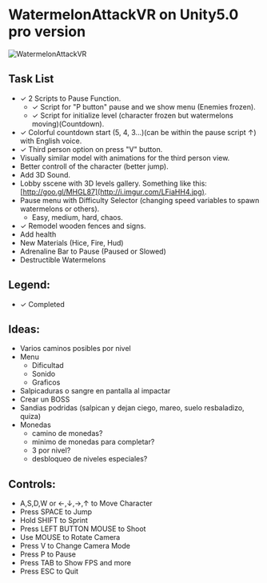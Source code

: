 # WatermelonAttackVR on Unity5.0 pro version
![WatermelonAttackVR](http://i.imgur.com/lxptN4P.png)

Task List
---------
  - ✓ 2 Scripts to Pause Function.
    - ✓ Script for "P button" pause and we show menu (Enemies frozen).
    - ✓ Script for initialize level (character frozen but watermelons moving)(Countdown).
  - ✓ Colorful countdown start (5, 4, 3...)(can be within the pause script ↑) with English voice.
  - ✓ Third person option on press "V" button.
  - Visually similar model with animations for the third person view.
  - Better controll of the character (better jump).
  - Add 3D Sound.
  - Lobby sscene with 3D levels gallery. Something like this: [http://goo.gl/MHGL87](http://i.imgur.com/LFiaHH4.jpg).
  - Pause menu with Difficulty Selector (changing speed variables to spawn watermelons or others).
    - Easy, medium, hard, chaos.
  - ✓ Remodel wooden fences and signs.
  - Add health
  - New Materials (Hice, Fire, Hud)
  - Adrenaline Bar to Pause (Paused or Slowed)
  - Destructible Watermelons
  

Legend:
-------
  - ✓ Completed


Ideas:
------
  - Varios caminos posibles por nivel
  - Menu
    - Dificultad
    - Sonido
    - Graficos
  - Salpicaduras o sangre en pantalla al impactar
  - Crear un BOSS
  - Sandias podridas (salpican y dejan ciego, mareo, suelo resbaladizo, quiza)
  - Monedas
    - camino de monedas?
    - minimo de monedas para completar?
    - 3 por nivel?
    - desbloqueo de niveles especiales?
  
Controls:
-------
  - A,S,D,W or ←,↓,→,↑ to Move Character
  - Press SPACE to Jump
  - Hold SHIFT to Sprint
  - Press LEFT BUTTON MOUSE to Shoot
  - Use MOUSE to Rotate Camera
  - Press V to Change Camera Mode
  - Press P to Pause
  - Press TAB to Show FPS and more
  - Press ESC to Quit

